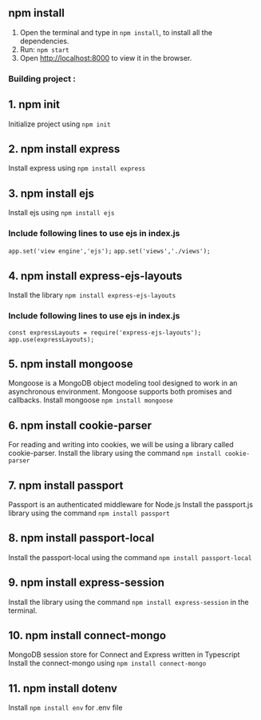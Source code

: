 
## npm install
1. Open the terminal and type in `npm install`, to install all the dependencies.
2. Run: `npm start`
3. Open [http://localhost:8000](http://localhost:8000) to view it in the browser.

###  Building project :
## 1. npm init
Initialize project using `npm init`

## 2. npm install express
Install express using `npm install express`

## 3. npm install ejs
Install ejs using `npm install ejs`
### Include following lines to use ejs in index.js
`app.set('view engine','ejs');`
`app.set('views','./views');`

## 4. npm install express-ejs-layouts
Install the library `npm install express-ejs-layouts`
### Include following lines to use ejs in index.js
`const expressLayouts = require('express-ejs-layouts');`
`app.use(expressLayouts);`

## 5. npm install mongoose
Mongoose is a MongoDB object modeling tool designed to work in an asynchronous environment. Mongoose supports both promises and callbacks.
Install mongoose `npm install mongoose`

## 6. npm install cookie-parser
For reading and writing into cookies, we will be using a library called cookie-parser.
Install the library using the command `npm install cookie-parser`

## 7. npm install passport
Passport is an authenticated middleware for Node.js
Install the passport.js library using the command `npm install passport`

## 8. npm install passport-local
Install the passport-local using the command `npm install passport-local`

## 9. npm install express-session
Install the library using the command `npm install express-session` in the terminal.

## 10. npm install connect-mongo
MongoDB session store for Connect and Express written in Typescript
Install the connect-mongo using `npm install connect-mongo`

## 11. npm install dotenv
Install `npm install env` for .env file


